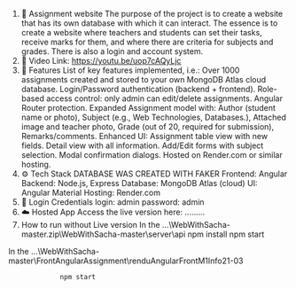 1. 📌 Assignment website
     The purpose of the project is to create a website that has its own database with which it can interact. The essence is to create a website where teachers and students can set their tasks, receive marks for them, and where there are criteria for subjects and grades. There is also a login and account system.
2. 🎥 Video
     Link: https://youtu.be/uop7cAQyLjc
3. 🚀 Features
    List of key features implemented, i.e.:
      Over 1000 assignments created and stored to your own MongoDB Atlas cloud database.
      Login/Password authentication (backend + frontend).
      Role-based access control: only admin can edit/delete assignments.
      Angular Router protection.
   Expanded Assignment model with:
      Author (student name or photo),
      Subject (e.g., Web Technologies, Databases.),
      Attached image and teacher photo,
      Grade (out of 20, required for submission),
      Remarks/comments.
   Enhanced UI:
      Assignment table view with new fields.
      Detail view with all information.
      Add/Edit forms with subject selection.
      Modal confirmation dialogs.
      Hosted on Render.com or similar hosting.
4. ⚙️ Tech Stack
DATABASE WAS CREATED WITH FAKER
      Frontend: Angular
      Backend: Node.js, Express
      Database: MongoDB Atlas (cloud)
      UI: Angular Material
      Hosting: Render.com
5. 🔐 Login Credentials
     login: admin
   password: admin
6. ☁️ Hosted App
Access the live version here:
      .........
7. How to run without Live version
   In the ...\WebWithSacha-master.zip\WebWithSacha-master\server\api
         npm install
         npm start
   
In the  ...\WebWithSacha-master\FrontAngularAssignment\renduAngularFrontM1Info21-03

				 npm start
